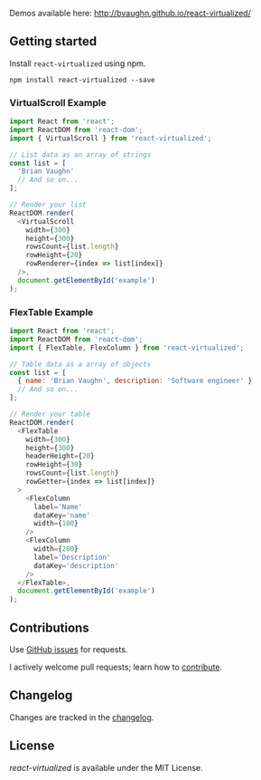 Demos available here:
http://bvaughn.github.io/react-virtualized/

Getting started
---------------

Install `react-virtualized` using npm.

```shell
npm install react-virtualized --save
```

### VirtualScroll Example

```javascript
import React from 'react';
import ReactDOM from 'react-dom';
import { VirtualScroll } from 'react-virtualized';

// List data as an array of strings
const list = [
  'Brian Vaughn'
  // And so on...
];

// Render your list
ReactDOM.render(
  <VirtualScroll
    width={300}
    height={300}
    rowsCount={list.length}
    rowHeight={20}
    rowRenderer={index => list[index]}
  />,
  document.getElementById('example')
);
```

### FlexTable Example

```javascript
import React from 'react';
import ReactDOM from 'react-dom';
import { FlexTable, FlexColumn } from 'react-virtualized';

// Table data as a array of objects
const list = [
  { name: 'Brian Vaughn', description: 'Software engineer' }
  // And so on...
];

// Render your table
ReactDOM.render(
  <FlexTable
    width={300}
    height={300}
    headerHeight={20}
    rowHeight={30}
    rowsCount={list.length}
    rowGetter={index => list[index]}
  >
    <FlexColumn
      label='Name'
      dataKey='name'
      width={100}
    />
    <FlexColumn
      width={200}
      label='Description'
      dataKey='description'
    />
  </FlexTable>,
  document.getElementById('example')
);
```

Contributions
------------

Use [GitHub issues](https://github.com/bvaughn/react-virtualized/issues) for requests.

I actively welcome pull requests; learn how to [contribute](https://github.com/bvaughn/react-virtualized/blob/master/CONTRIBUTING.md).

Changelog
---------

Changes are tracked in the [changelog](https://github.com/bvaughn/react-virtualized/blob/master/CHANGELOG.md).

License
---------

*react-virtualized* is available under the MIT License.
